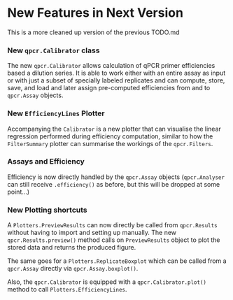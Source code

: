 # New Features in Next Version

This is a more cleaned up version of the previous TODO.md

### New `qpcr.Calibrator` class
The new `qpcr.Calibrator` allows calculation of qPCR primer efficiencies based 
a dilution series. It is able to work either with an entire assay as input or with
just a subset of specially labeled replicates and can compute, store, save, and load and later assign pre-computed efficiencies from and to `qpcr.Assay` objects. 

### New `EfficiencyLines` Plotter 
Accompanying the `Calibrator` is a new plotter that can visualise the linear regression performed during efficiency computation, similar to how the `FilterSummary` plotter can summarise the workings of the `qpcr.Filters`. 

### Assays and Efficiency
Efficiency is now directly handled by the `qpcr.Assay` objects (`qpcr.Analyser` can still receive `.efficiency()` as before, but this will be dropped at some point...)

### New Plotting shortcuts
A `Plotters.PreviewResults` can now directly be called from `qpcr.Results` without having to import and setting up manually. The new `qpcr.Results.preview()` method calls on `PreviewResults` object to plot the stored data and returns the produced figure.

The same goes for a `Plotters.ReplicateBoxplot` which can be called from a `qpcr.Assay` directly via `qpcr.Assay.boxplot()`. 

Also, the `qpcr.Calibrator` is equipped with a `qpcr.Calibrator.plot()` method to 
call `Plotters.EfficiencyLines`. 
